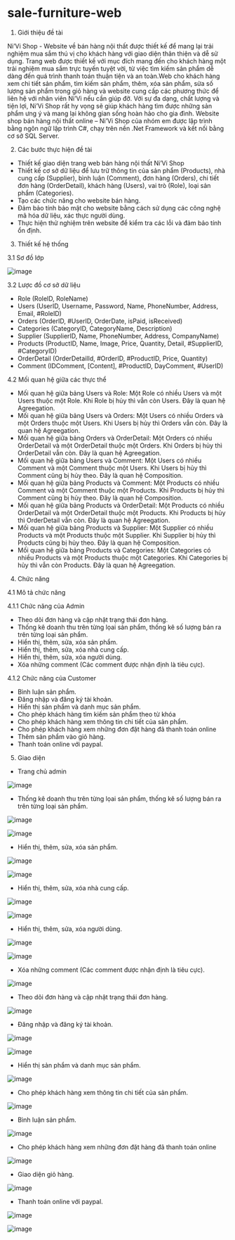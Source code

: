 # sale-furniture-web
1.	Giới thiệu đề tài

Ni’Vi Shop - Website về bán hàng nội thất được thiết kế để mang lại trải nghiệm mua sắm thú vị cho khách hàng với giao diện thân thiện và dễ sử dụng. Trang web được thiết kế với mục đích mang đến cho khách hàng một trải nghiệm mua sắm trực tuyến tuyệt vời, từ việc tìm kiếm sản phẩm dễ dàng đến quá trình thanh toán thuận tiện và an toàn.Web cho khách hàng xem chi tiết sản phẩm, tìm kiếm sản phẩm, thêm, xóa sản phẩm, sửa số lượng sản phẩm trong giỏ hàng và website cung cấp các phương thức để liên hệ với nhân viên Ni’Vi nếu cần giúp đỡ. Với sự đa dạng, chất lượng và tiện lợi, Ni’Vi Shop rất hy vọng sẽ giúp khách hàng tìm được những sản phẩm ưng ý và mang lại không gian sống hoàn hảo cho gia đình.
Website shop bán hàng nội thất online – Ni’Vi Shop của nhóm em được lập trình bằng ngôn ngữ lập trình C#, chạy trên nền .Net Framework và kết nối bằng cơ sở SQL Server. 

2.	Các bước thực hiện đề tài

-	Thiết kế giao diện trang web bán hàng nội thất Ni’Vi Shop
-	Thiết kế cơ sở dữ liệu để lưu trữ thông tin của sản phẩm (Products), nhà cung cấp (Supplier), bình luận (Comment), đơn hàng (Orders), chi tiết đơn hàng (OrderDetail), khách hàng (Users), vai trò (Role), loại sản phẩm (Categories).  
-	Tạo các chức năng cho website bán hàng.
-	Đảm bảo tính bảo mật cho website bằng cách sử dụng các công nghệ mã hóa dữ liệu, xác thực người dùng.
-	Thực hiện thử nghiệm trên website để kiểm tra các lỗi và đảm bảo tính ổn định.

3. Thiết kế hệ thống

3.1 Sơ đồ lớp

![image](https://github.com/Haunguyen42193/sale-furniture-web/assets/92702518/3f771696-36c4-41a5-b5e7-5d1208924c50)

3.2 Lược đồ cơ sở dữ liệu
-	Role (RoleID, RoleName)
-	Users (UserID, Username, Password, Name, PhoneNumber, Address, Email, #RoleID)
-	Orders (OrderID, #UserID, OrderDate, isPaid, isReceived)
-	Categories (CategoryID, CategoryName, Description)
-	Supplier (SupplierID, Name, PhoneNumber, Address, CompanyName)
-	Products (ProductID, Name, Image, Price, Quantity, Detail, #SupplierID, #CategoryID)
-	OrderDetail (OrderDetailId, #OrderID, #ProductID, Price, Quantity)
-	Comment (IDComment, [Content], #ProductID, DayComment, #UserID)

4.2	Mối quan hệ giữa các thực thể
-	Mối quan hệ giữa bảng Users và Role: Một Role có nhiều Users và một Users thuộc một Role. Khi Role bị hủy thì vẫn còn Users. Đây là quan hệ Agreegation.
-	Mối quan hệ giữa bảng Users và Orders: Một Users có nhiều Orders và một Orders thuộc một Users. Khi Users bị hủy thì Orders vẫn còn. Đây là quan hệ Agreegation.
-	Mối quan hệ giữa bảng Orders và OrderDetail: Một Orders có nhiều OrderDetail và một OrderDetail thuộc một Orders. Khi Orders bị hủy thì OrderDetail vẫn còn. Đây là quan hệ Agreegation.
-	Mối quan hệ giữa bảng Users và Comment: Một Users có nhiều Comment và một Comment thuộc một Users. Khi Users bị hủy thì Comment cũng bị hủy theo. Đây là quan hệ Composition.
-	Mối quan hệ giữa bảng Products và Comment: Một Products có nhiều Comment và một Comment thuộc một Products. Khi Products bị hủy thì Comment cũng bị hủy theo. Đây là quan hệ Composition.
-	Mối quan hệ giữa bảng Products và OrderDetail: Một Products có nhiều OrderDetail và một OrderDetail thuộc một Products. Khi Products bị hủy thì OrderDetail vẫn còn. Đây là quan hệ Agreegation.
-	Mối quan hệ giữa bảng Products và Supplier: Một Supplier có nhiều Products và một Products thuộc một Supplier. Khi Supplier bị hủy thì Products cũng bị hủy theo. Đây là quan hệ Composition.
-	Mối quan hệ giữa bảng Products và Categories: Một Categories có nhiều Products và một Products thuộc một Categories. Khi Categories bị hủy thì vẫn còn Products. Đây là quan hệ Agreegation.

4.	Chức năng

4.1 Mô tả chức năng

4.1.1	Chức năng của Admin

-	Theo dõi đơn hàng và cập nhật trạng thái đơn hàng.
-	Thống kê doanh thu trên từng lọai sản phẩm, thống kê số lượng bán ra trên từng loại sản phẩm.
-	Hiển thị, thêm, sửa, xóa sản phẩm.
-	Hiển thị, thêm, sửa, xóa nhà cung cấp.
-	Hiển thị, thêm, sửa, xóa người dùng.
-	Xóa những comment (Các comment được nhận định là tiêu cực).

4.1.2	Chức năng của Customer

-	Bình luận sản phẩm.
-	Đăng nhập và đăng ký tài khoản.
-	Hiển thị sản phẩm và danh mục sản phẩm.
-	Cho phép khách hàng tìm kiếm sản phẩm theo từ khóa
-	Cho phép khách hàng xem thông tin chi tiết của sản phẩm.
-	Cho phép khách hàng xem những đơn đặt hàng đã thanh toán online
-	Thêm sản phẩm vào giỏ hàng.
-	Thanh toán online với paypal.


5. Giao diện

- Trang chủ admin

![image](https://github.com/Haunguyen42193/sale-furniture-web/assets/92702518/0ca770ca-c873-4181-badd-6495dce4052b)

-	Thống kê doanh thu trên từng lọai sản phẩm, thống kê số lượng bán ra trên từng loại sản phẩm.

![image](https://github.com/Haunguyen42193/sale-furniture-web/assets/92702518/60211566-5348-44eb-81c2-a037be816347)

![image](https://github.com/Haunguyen42193/sale-furniture-web/assets/92702518/5b0247dd-7e07-413e-9869-985651e4764a)

-	Hiển thị, thêm, sửa, xóa sản phẩm.

![image](https://github.com/Haunguyen42193/sale-furniture-web/assets/92702518/18ca5f2e-a3a6-45e4-87e9-f3bb9a9e0577)

![image](https://github.com/Haunguyen42193/sale-furniture-web/assets/92702518/957d8e65-3fbf-41fe-810c-893160c5150b)

-	Hiển thị, thêm, sửa, xóa nhà cung cấp.

![image](https://github.com/Haunguyen42193/sale-furniture-web/assets/92702518/5869b7f1-4d8c-4cd6-aa08-4501e4b7df92)

![image](https://github.com/Haunguyen42193/sale-furniture-web/assets/92702518/7ad84643-4f9a-466d-978b-d7ceb14c70b2)

-	Hiển thị, thêm, sửa, xóa người dùng.

![image](https://github.com/Haunguyen42193/sale-furniture-web/assets/92702518/2468f084-7f3b-4599-87cd-3c9fd35b1964)

![image](https://github.com/Haunguyen42193/sale-furniture-web/assets/92702518/204aa89d-8ee0-41a0-86a0-171d5483314d)

-	Xóa những comment (Các comment được nhận định là tiêu cực).

![image](https://github.com/Haunguyen42193/sale-furniture-web/assets/92702518/e95e5fb7-fffc-4ad7-891b-68a6dcf831a9)

-	Theo dõi đơn hàng và cập nhật trạng thái đơn hàng.

![image](https://github.com/Haunguyen42193/sale-furniture-web/assets/92702518/b6a57a86-9a0d-4373-8a81-98e79013c0ad)

-	Đăng nhập và đăng ký tài khoản.

![image](https://github.com/Haunguyen42193/sale-furniture-web/assets/92702518/cfdf977b-39d9-45e1-8c0d-c9f2cef43510)

![image](https://github.com/Haunguyen42193/sale-furniture-web/assets/92702518/4b740c2a-83af-40e4-b23d-985c348017fe)

-	Hiển thị sản phẩm và danh mục sản phẩm.

![image](https://github.com/Haunguyen42193/sale-furniture-web/assets/92702518/f896b8c7-f400-43bf-8042-43bb45694fd9)

-	Cho phép khách hàng xem thông tin chi tiết của sản phẩm.

![image](https://github.com/Haunguyen42193/sale-furniture-web/assets/92702518/2e4d1e66-52d0-4b8a-9d44-229ff3f183ea)

-	Bình luận sản phẩm.

![image](https://github.com/Haunguyen42193/sale-furniture-web/assets/92702518/2a0ba952-0918-456d-90f4-5ce6a6c49435)

-	Cho phép khách hàng xem những đơn đặt hàng đã thanh toán online

![image](https://github.com/Haunguyen42193/sale-furniture-web/assets/92702518/b282a32f-fab9-47ad-8ffd-7a37ef5e23ab)

-	Giao diện giỏ hàng.

![image](https://github.com/Haunguyen42193/sale-furniture-web/assets/92702518/3b14cf73-39a3-4aed-ae1a-f5f2c8a68d1e)

-	Thanh toán online với paypal.

![image](https://github.com/Haunguyen42193/sale-furniture-web/assets/92702518/5aa18605-9393-4e6a-9fd1-11ec43c43f65)

![image](https://github.com/Haunguyen42193/sale-furniture-web/assets/92702518/3eddc737-8716-46e2-b20a-f8e5e0da8001)


